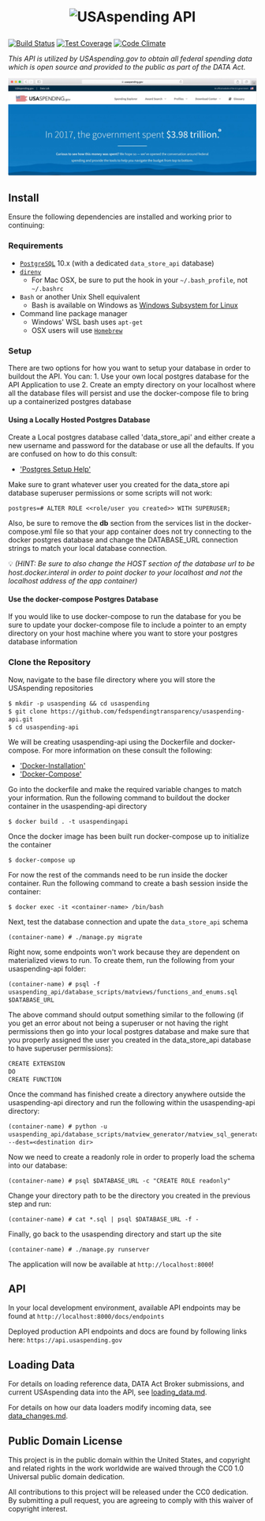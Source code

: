 # <p align="center"><img src="https://www.usaspending.gov/img/logo@2x.png" alt="USAspending API"></p>

[![Build Status](https://travis-ci.org/fedspendingtransparency/usaspending-api.svg?branch=master)](https://travis-ci.org/fedspendingtransparency/usaspending-api) [![Test Coverage](https://codeclimate.com/github/fedspendingtransparency/usaspending-api/badges/coverage.svg)](https://codeclimate.com/github/fedspendingtransparency/usaspending-api/coverage) [![Code Climate](https://codeclimate.com/github/fedspendingtransparency/usaspending-api/badges/gpa.svg)](https://codeclimate.com/github/fedspendingtransparency/usaspending-api)

_This API is utilized by USAspending.gov to obtain all federal spending data which is open source and provided to the public as part of the DATA Act._

![USAspending Landing Page](readme.jpg?raw=true "Readme")

## Install

Ensure the following dependencies are installed and working prior to continuing:

### Requirements
- [`PostgreSQL`](https://www.postgresql.org/download/) 10.x (with a dedicated `data_store_api` database)
- [`direnv`](https://github.com/direnv/direnv#install)
  - For Mac OSX, be sure to put the hook in your `~/.bash_profile`, not `~/.bashrc`
- `Bash` or another Unix Shell equivalent
  - Bash is available on Windows as [Windows Subsystem for Linux](https://docs.microsoft.com/en-us/windows/wsl/install-win10)
- Command line package manager
  - Windows' WSL bash uses `apt-get`
  - OSX users will use [`Homebrew`](https://brew.sh/)

### Setup
There are two options for how you want to setup your database in order to buildout the API.  You can:
    1. Use your own local postgres database for the API Application to use
    2. Create an empty directory on your localhost where all the database files will persist and use the docker-compose file to bring up a containerized postgres database

#### Using a Locally Hosted Postgres Database
Create a Local postgres database called 'data_store_api' and either create a new username and password for the database or use all the defaults.  If you are confused on how to do this consult: 
 - ['Postgres Setup Help'](https://medium.com/coding-blocks/creating-user-database-and-adding-access-on-postgresql-8bfcd2f4a91e)

Make sure to grant whatever user you created for the data_store api database superuser permissions or some scripts will not work:

    postgres=# ALTER ROLE <<role/user you created>> WITH SUPERUSER;

Also, be sure to remove the **db** section from the services list in the docker-compose.yml file so that your app container does not try connecting to the docker postgres database and change the DATABASE_URL connection strings to match your local database connection.

:bulb: _(HINT: Be sure to also change the HOST section of the database url to be host.docker.interal in order to point docker to your localhost and not the localhost address of the app container)_

#### Use the docker-compose Postgres Database
If you would like to use docker-compose to run the database for you be sure to update your docker-compose file to include a pointer to an empty directory on your host machine where you want to store your postgres database information

### Clone the Repository
Now, navigate to the base file directory where you will store the USAspending repositories

    $ mkdir -p usaspending && cd usaspending
    $ git clone https://github.com/fedspendingtransparency/usaspending-api.git
    $ cd usaspending-api

We will be creating usaspending-api using the Dockerfile and docker-compose.  For more information on these consult the following:
 - ['Docker-Installation'](https://docs.docker.com/install/)
 - ['Docker-Compose'](https://docs.docker.com/compose/)

Go into the dockerfile and make the required variable changes to match your information.
Run the following command to buildout the docker container in the usaspending-api directory

    $ docker build . -t usaspendingapi

Once the docker image has been built run docker-compose up to initialize the container

    $ docker-compose up

For now the rest of the commands need to be run inside the docker container. Run the following command to create a bash session inside the container:

    $ docker exec -it <container-name> /bin/bash

Next, test the database connection and upate the `data_store_api` schema

    (container-name) # ./manage.py migrate

Right now, some endpoints won't work because they are dependent on materialized views to run. To create them, run the following from your usaspending-api folder:

    (container-name) # psql -f usaspending_api/database_scripts/matviews/functions_and_enums.sql $DATABASE_URL

The above command should output something similar to the following (if you get an error about not being a superuser or not having the right permissions then go into your local postgres database and make sure that you properly assigned the user you created in the data_store_api database to have superuser permissions):

    CREATE EXTENSION
    DO
    CREATE FUNCTION

Once the command has finished create a directory anywhere outside the usaspending-api directory and run the following within the usaspending-api directory:

    (container-name) # python -u usaspending_api/database_scripts/matview_generator/matview_sql_generator.py --dest=<destination dir>

Now we need to create a readonly role in order to properly load the schema into our database:

    (container-name) # psql $DATABASE_URL -c "CREATE ROLE readonly"

Change your directory path to be the directory you created in the previous step and run:

    (container-name) # cat *.sql | psql $DATABASE_URL -f -

Finally, go back to the usaspending directory and start up the site

    (container-name) # ./manage.py runserver

The application will now be available at `http://localhost:8000`!

## API

In your local development environment, available API endpoints may be found at `http://localhost:8000/docs/endpoints`

Deployed production API endpoints and docs are found by following links here: `https://api.usaspending.gov`

## Loading Data

For details on loading reference data, DATA Act Broker submissions, and current USAspending data into the API, see [loading_data.md](loading_data.md).

For details on how our data loaders modify incoming data, see [data_changes.md](data_changes.md).

## Public Domain License

This project is in the public domain within the United States, and copyright and related rights in the work worldwide are waived through the CC0 1.0 Universal public domain dedication.

All contributions to this project will be released under the CC0 dedication. By submitting a pull request, you are agreeing to comply with this waiver of copyright interest.
